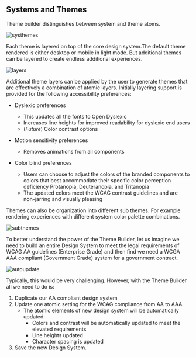 ## Systems and Themes
Theme builder distinguishes between system and theme atoms.  

![systhemes](../../_images/systems-themes.png)

Each theme is layered on top of the core design system.The default theme rendered is either desktop or mobile in light mode.  But additional themes can be layered to create endless additional experiences.

![layers](../../_images/layers.png)

Additional theme layers can be applied by the user to generate themes that are effectively a combination of atomic layers. Initially layering support is provided for the following accessibility preferences:

* Dyslexic preferences
  * This updates all the fonts to Open Dyslexic 
  * Increases line heights for improved readability for dyslexic end users
  * (*Future*) Color contrast options

* Motion sensitivity preferences
  * Removes animations from all components

* Color blind preferences
  * Users can choose to adjust the colors of the branded components to colors that best accommodate their specific color perception deficiency Protanopia, Deuteranopia, and Tritanopia
  * The updated colors meet the WCAG contrast guidelines and are non-jarring and visually pleasing

Themes can also be organization into different sub themes. For example rendering experiences with different system color palette combinations.  

![subthemes](../../_images/sub-themes.png)

To better understand the power of the Theme Builder, let us imagine we need to build an entire Design System to meet the legal requirements of WCAG AA guidelines (Enterprise Grade) and then find we need a WCGA AAA compliant (Government Grade) system for a government contract. 

![autoupdate](../../_images/auto-update.png)

Typically, this would be very challenging. However, with the Theme Builder all we need to do is:

1. Duplicate our AA compliant design system 
2. Update one atomic setting for the WCAG compliance from AA to AAA.
    * The atomic elements of new design system will be automatically updated:
        * Colors and contrast will be automatically updated to meet the elevated requirements
        * Line heights updated
        * Character spacing is updated 
3. Save the new Design System. 



